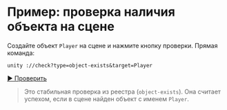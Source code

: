 # Пример: проверка наличия объекта на сцене

Создайте объект `Player` на сцене и нажмите кнопку проверки.
Прямая команда:
``` (пробел что бы не заменялась)
unity ://check?type=object-exists&target=Player
```
[▶ Проверить](unity://check?type=object-exists&target=Player)

> Это стабильная проверка из реестра (`object-exists`). Она считает успехом, если в сцене найден объект с именем `Player`.


